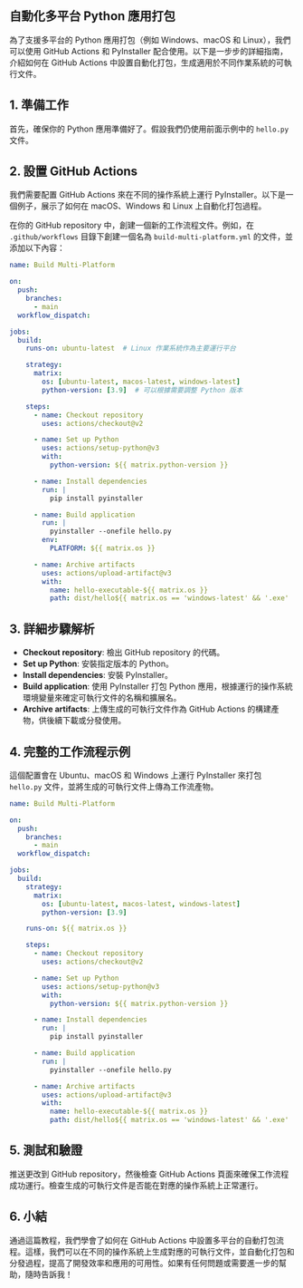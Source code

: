 ## 自動化多平台 Python 應用打包

為了支援多平台的 Python 應用打包（例如 Windows、macOS 和 Linux），我們可以使用 GitHub Actions 和 PyInstaller 配合使用。以下是一步步的詳細指南，介紹如何在 GitHub Actions 中設置自動化打包，生成適用於不同作業系統的可執行文件。

## **1. 準備工作**

首先，確保你的 Python 應用準備好了。假設我們仍使用前面示例中的 `hello.py` 文件。

## **2. 設置 GitHub Actions**

我們需要配置 GitHub Actions 來在不同的操作系統上運行 PyInstaller。以下是一個例子，展示了如何在 macOS、Windows 和 Linux 上自動化打包過程。

在你的 GitHub repository 中，創建一個新的工作流程文件。例如，在 `.github/workflows` 目錄下創建一個名為 `build-multi-platform.yml` 的文件，並添加以下內容：

```yaml
name: Build Multi-Platform

on:
  push:
    branches:
      - main
  workflow_dispatch:

jobs:
  build:
    runs-on: ubuntu-latest  # Linux 作業系統作為主要運行平台

    strategy:
      matrix:
        os: [ubuntu-latest, macos-latest, windows-latest]
        python-version: [3.9]  # 可以根據需要調整 Python 版本

    steps:
      - name: Checkout repository
        uses: actions/checkout@v2

      - name: Set up Python
        uses: actions/setup-python@v3
        with:
          python-version: ${{ matrix.python-version }}

      - name: Install dependencies
        run: |
          pip install pyinstaller

      - name: Build application
        run: |
          pyinstaller --onefile hello.py
        env:
          PLATFORM: ${{ matrix.os }}

      - name: Archive artifacts
        uses: actions/upload-artifact@v3
        with:
          name: hello-executable-${{ matrix.os }}
          path: dist/hello${{ matrix.os == 'windows-latest' && '.exe' || '' }}  # 根據平台確定擴展名
```

## **3. 詳細步驟解析**

- **Checkout repository**: 檢出 GitHub repository 的代碼。
- **Set up Python**: 安裝指定版本的 Python。
- **Install dependencies**: 安裝 PyInstaller。
- **Build application**: 使用 PyInstaller 打包 Python 應用，根據運行的操作系統環境變量來確定可執行文件的名稱和擴展名。
- **Archive artifacts**: 上傳生成的可執行文件作為 GitHub Actions 的構建產物，供後續下載或分發使用。

## **4. 完整的工作流程示例**

這個配置會在 Ubuntu、macOS 和 Windows 上運行 PyInstaller 來打包 `hello.py` 文件，並將生成的可執行文件上傳為工作流產物。

```yaml
name: Build Multi-Platform

on:
  push:
    branches:
      - main
  workflow_dispatch:

jobs:
  build:
    strategy:
      matrix:
        os: [ubuntu-latest, macos-latest, windows-latest]
        python-version: [3.9]

    runs-on: ${{ matrix.os }}

    steps:
      - name: Checkout repository
        uses: actions/checkout@v2

      - name: Set up Python
        uses: actions/setup-python@v3
        with:
          python-version: ${{ matrix.python-version }}

      - name: Install dependencies
        run: |
          pip install pyinstaller

      - name: Build application
        run: |
          pyinstaller --onefile hello.py

      - name: Archive artifacts
        uses: actions/upload-artifact@v3
        with:
          name: hello-executable-${{ matrix.os }}
          path: dist/hello${{ matrix.os == 'windows-latest' && '.exe' || '' }}
```

## **5. 測試和驗證**

推送更改到 GitHub repository，然後檢查 GitHub Actions 頁面來確保工作流程成功運行。檢查生成的可執行文件是否能在對應的操作系統上正常運行。

## **6. 小結**

通過這篇教程，我們學會了如何在 GitHub Actions 中設置多平台的自動打包流程。這樣，我們可以在不同的操作系統上生成對應的可執行文件，並自動化打包和分發過程，提高了開發效率和應用的可用性。如果有任何問題或需要進一步的幫助，隨時告訴我！